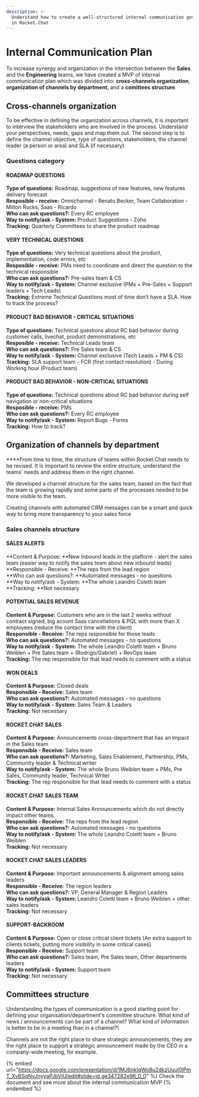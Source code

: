 ```yaml
---
description: >-
  Understand how to create a well-structured internal communication governance
  in Rocket.Chat
---
```


# Internal Communication Plan

To increase synergy and organization in the intersection between the **Sales** and the **Engineering** teams, we have created a MVP of internal communication plan which was divided into: **cross-channels organization**, **organization of channels by department**, and a **comittees structure**.

## **‌Cross-channels organization**

‌To be effective in defining the organization across channels, it is important to interview the stakeholders who are involved in the process. Understand your perspectives, needs, gaps and map them out. The second step is to define the channel objective, type of questions, stakeholders, the channel leader (a person or area) and SLA (if necessary)‌

### **Questions category**

#### ROADMAP QUESTIONS

**Type of questions:** Roadmap, suggestions of new features, new features delivery forecast\
**Resposible - receive:** Omnichannel - Renato Becker, Team Collaboration - Milton Rucks, Saas - Ricardo\
**Who can ask questions?:** Every RC employee\
**Way to notify/ask - System:** Product Suggestions - Zoho\
**Tracking:** Quarterly Committees to share the product roadmap

#### VERY TECHNICAL QUESTIONS

**Type of questions:** Very technical questions about the product, implementation, code errors, etc\
**Resposible - receive:** PMs need to coordinate and direct the question to the technical responsible\
**Who can ask questions?:** Pre-sales team & CS\
**Way to notify/ask - System:** Channel exclusive (PMs + Pre-Sales +  Support leaders + Tech Leads)\
**Tracking:** Extreme Technical Questions most of time don’t have a SLA. How to track the process?

#### PRODUCT BAD BEHAVIOR - CRITICAL SITUATIONS

**Type of questions:** Technical questions about RC bad behavior during customer calls, livechat, product demonstrations, etc\
**Resposible - receive:** Technical Leads team \
**Who can ask questions?:** Pre Sales team & CS\
**Way to notify/ask - System:** Channel exclusive (Tech Leads + PM  & CS)\
**Tracking:** SLA support team - FCR (first contact resolution) - During Working hour (Product team)

#### PRODUCT BAD BEHAVIOR - NON-CRITICAL SITUATIONS

**Type of questions:** Technical questions about RC bad behavior during self navigation or non-critical situations\
**Resposible - receive:** PMs \
**Who can ask questions?:** Every RC employee\
**Way to notify/ask - System:** Report Bugs - Forms\
**Tracking:** How to track?

## **Organization of channels by department**

**‌**From time to time, the structure of teams within Rocket.Chat needs to be revised. It is important to review the entire structure, understand the teams' needs and address them in the right channel.

‌We developed a channel structure for the sales team, based on the fact that the team is growing rapidly and some parts of the processes needed to be more visible to the team.

‌Creating channels with automated CRM messages can be a smart and quick way to bring more transparency to your sales force

### **Sales channels structure**

#### SALES ALERTS

**Content & Purpose: **New Inbound leads in the platform - alert the sales team (easier way to notify the sales team about new inbound leads)\
**Responsible - Receive: **The reps from the lead region\
**Who can ask questions?: **Automated messages - no questions\
**Way to notify/ask - System: **The whole Leandro Coletti team\
**Tracking: **Not necessary

#### POTENTIAL SALES REVENUE

**Content & Purpose:** Customers who are in the last 2 weeks without contract signed, big acount Saas cancellations & PQL with more than X employees (reduce the contact time with the client)\
**Responsible - Receive:** The reps responsible for those leads \
**Who can ask questions?:** Automated messages - no questions\
**Way to notify/ask - System:** The whole Leandro Coletti team + Bruno Weiblen + Pre Sales team + (Rodrigo/Gabriel) + RevOps team\
**Tracking:** The rep responsible for that lead needs to comment with a status

#### WON DEALS

**Content & Purpose:** Closed deals \
**Responsible - Receive:** Sales team\
**Who can ask questions?:** Automated messages - no questions\
**Way to notify/ask - System:** Sales Team & Leaders\
**Tracking:** Not necessary

#### ROCKET.CHAT SALES&#x20;

**Content & Purpose:** Announcements cross-department that has an impact in the Sales team\
**Responsible - Receive:** Sales team\
**Who can ask questions?:** Marketing, Sales Enablement, Partnership, PMs, Community leader & Technical writer\
**Way to notify/ask - System:** The whole Bruno Weiblen team + PMs, Pre Sales, Community leader, Technical Writer\
**Tracking:** The rep responsible for that lead needs to comment with a status

#### ROCKET.CHAT SALES TEAM

**Content & Purpose:** Internal Sales Announcements which do not directly impact other teams.\
**Responsible - Receive:** The reps from the lead region\
**Who can ask questions?:** Automated messages - no questions\
**Way to notify/ask - System:** The whole Leandro Coletti team + Bruno Weiblen\
**Tracking:** Not necessary

#### ROCKET.CHAT SALES LEADERS

**Content & Purpose:** Important announcements & alignment among sales leaders\
**Responsible - Receive:** The region leaders\
**Who can ask questions?:** VP, General Manager & Region Leaders\
**Way to notify/ask - System:** Leandro Coletti team + Bruno Weiblen + other sales leaders\
**Tracking:** Not necessary

#### SUPPORT-BACKROOM

**Content & Purpose:** Open or close critical client tickets (An extra support to clients tickets, putting more visibility in some critical cases)\
**Responsible - Receive:** Support team\
**Who can ask questions?:** Sales team, Pre Sales team, Other departments leaders\
**Way to notify/ask - System:** Support team\
**Tracking:** Not necessary

## **Committees structure**

Understanding the types of communication is a good starting point for defining your organisation/department's committee structure. What kind of news / announcements can be part of a channel? What kind of information is better to be in a meeting than in a channel?\


Channels are not the right place to share strategic announcements, they are the right place to support a strategic announcement made by the CEO in a company-wide meeting, for example.

{% embed url="https://docs.google.com/presentation/d/1MJ6nklqWo8u2dkzUuul0lPmT_XvBSqNvJnyyaPJbViU/edit#slide=id.ge347282e96_0_0" %}
Check the document and see more about the internal communication MVP
{% endembed %}
